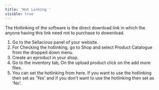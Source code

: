 ```yaml
---
title: 'Hot Linking '
visible: true
---
```


The Hotlinking of the software is the direct download link in which the anyone having this link need not to purchase to dowenload.
1. Go to the Sellacious panel of your website.
2. For Checking the hotlinking, go to Shop and select Product Catalogue from the dropped down menu.
3. Create an eproduct in your shop.
4. Go to the inventory tab, On the upload product click on the add more files.
5. You can set the hotlinking from here. If you want to use the hotlinking then set as 'Yes' and if you don't want to use the hotlinking then set as 'No'.